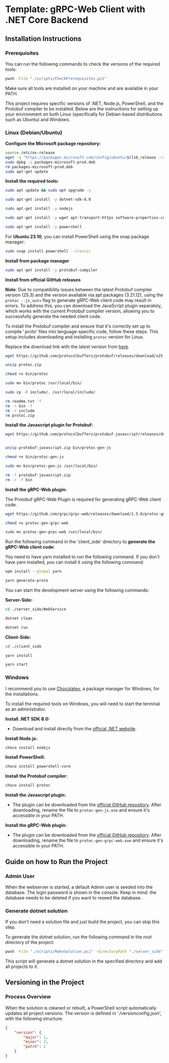# Template: gRPC-Web Client with .NET Core Backend

## Installation Instructions

### Prerequisites

You can run the following commands to check the versions of the required tools:

```bash
pwsh -File "./scripts/CheckPrerequisites.ps1"
```

Make sure all tools are installed on your machine and are available in your PATH.

This project requires specific versions of .NET, Node.js, PowerShell, and the Protobuf compiler to be installed. Below are the instructions for setting up your environment on both Linux (specifically for Debian-based distributions such as Ubuntu) and Windows.

### Linux (Debian/Ubuntu)

**Configure the Microsoft package repository:**

```bash
source /etc/os-release
wget -q "https://packages.microsoft.com/config/ubuntu/$(lsb_release -rs)/packages-microsoft-prod.deb"
sudo dpkg -i packages-microsoft-prod.deb
rm packages-microsoft-prod.deb
sudo apt-get update
```

**Install the required tools:**

```bash
sudo apt update && sudo apt upgrade -y

sudo apt-get install -y dotnet-sdk-8.0

sudo apt-get install -y nodejs

sudo apt-get install -y wget apt-transport-https software-properties-common unzip

sudo apt-get install -y powershell
```

For **Ubuntu 23.10**, you can install PowerShell using the snap package manager:

```bash
sudo snap install powershell --classic
```

**Install from package manager**

```bash
sudo apt-get install -y protobuf-compiler
```

**Install from official GitHub releases**

**Note**: Due to compatibility issues between the latest Protobuf compiler version (25.3) and the version available via apt packages (3.21.12), using the `protoc --js_out=` flag to generate gRPC-Web client code may result in errors.
To address this, you can download the JavaScript plugin separately, which works with the current Protobuf compiler version, allowing you to successfully generate the needed client code.

To install the Protobuf compiler and ensure that it's correctly set up to compile '.proto' files into language-specific code, follow these steps. This setup includes downloading and installing `protoc` version for Linux.

Replace the download link with the latest version from [here](https://github.com/protocolbuffers/protobuf/releases).

```bash
wget https://github.com/protocolbuffers/protobuf/releases/download/v25.3/protoc-25.3-linux-x86_64.zip -O protoc.zip

unzip protoc.zip

chmod +x bin/protoc

sudo mv bin/protoc /usr/local/bin/

sudo cp -R include/. /usr/local/include/

rm readme.txt -f
rm -r bin -f
rm -r include
rm protoc.zip
```

**Install the Javascript plugin for Protobuf:**

```bash
wget https://github.com/protocolbuffers/protobuf-javascript/releases/download/v3.21.2/protobuf-javascript-3.21.2-linux-x86_64.zip -O protobuf-javascript.zip


unzip protobuf-javascript.zip bin/protoc-gen-js

chmod +x bin/protoc-gen-js

sudo mv bin/protoc-gen-js /usr/local/bin/

rm -f protobuf-javascript.zip
rm -r -f bin
```

**Install the gRPC-Web plugin:**

The Protobuf gRPC-Web Plugin is required for generating gRPC-Web client code.

```bash
wget https://github.com/grpc/grpc-web/releases/download/1.5.0/protoc-gen-grpc-web-1.5.0-linux-x86_64 -O protoc-gen-grpc-web

chmod +x protoc-gen-grpc-web

sudo mv protoc-gen-grpc-web /usr/local/bin/
```

Run the following command in the 'client_side' directory to **generate the gRPC-Web client code**:

You need to have yarn installed to run the following command. If you don't have yarn installed, you can install it using the following command:

```bash	
npm install --global yarn
```

```bash
yarn generate-proto
```

You can start the development server using the following commands:

**Server-Side:**

```bash
cd ./server_side/WebService

dotnet clean

dotnet run
```

**Client-Side:**

```bash
cd ./client_side

yarn install

yarn start
```

### Windows

I recommend you to use [Chocolatey](https://chocolatey.org/install#individual), a package manager for Windows, for the installations.

To install the required tools on Windows, you will need to start the terminal as an administrator. 

**Install .NET SDK 8.0:**

- Download and install directly from the [official .NET website](https://dotnet.microsoft.com/download/dotnet/8.0).

**Install Node.js:**

```powershell
choco install nodejs
```

**Install PowerShell:**

```powershell
choco install powershell-core
```

**Install the Protobuf compiler:**

```powershell
choco install protoc
```

**Install the Javascript plugin:**

- The plugin can be downloaded from the [official GitHub repository](https://github.com/protocolbuffers/protobuf-javascript/releases). After downloading, rename the file to `protoc-gen-js.exe` and ensure it's accessible in your PATH.

**Install the gRPC-Web plugin:**

- The plugin can be downloaded from the [official GitHub repository](https://github.com/grpc/grpc-web/releases). After downloading, rename the file to `protoc-gen-grpc-web.exe` and ensure it's accessible in your PATH.

## Guide on how to Run the Project

### Admin User

When the webserver is started, a default Admin user is seeded into the database. The login password is shown in the console.
Keep in mind: the database needs to be deleted if you want to reseed the database.

### Generate dotnet solution

If you don't need a solution file and just build the project, you can skip this step.

To generate the dotnet solution, run the following command in the root directory of the project:

```bash
pwsh -File "./scripts/MakeSolution.ps1" -directoryPath "./server_side"
```

This script will generate a dotnet solution in the specified directory and add all projects to it.

## Versioning in the Project

### Process Overview

When the solution is cleaned or rebuilt, a PowerShell script automatically updates all project versions. The version is defined in './versionconfig.json', with the following structure:

```json
{
    "version": {
        "major": 1,
        "minor": 2,
        "patch": 2
    }
}
```
